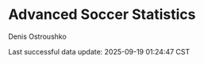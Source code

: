 # Advanced Soccer Statistics
Denis Ostroushko

<!-- gfm -->

Last successful data update: 2025-09-19 01:24:47 CST
